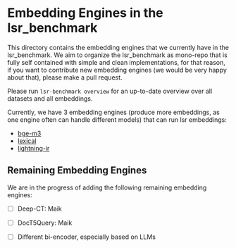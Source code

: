 # Embedding Engines in the lsr_benchmark

This directory contains the embedding engines that we currently have in the lsr_benchmark. We aim to organize the lsr_benchmark as mono-repo that is fully self contained with simple and clean implementations, for that reason, if you want to contribute new embedding engines (we would be very happy about that), please make a pull request.

Please run `lsr-benchmark overview` for an up-to-date overview over all datasets and all embeddings.

Currently, we have 3 embedding engines (produce more embeddings, as one engine often can handle different models) that can run lsr embeddings:

- [bge-m3](bge-m3)
- [lexical](lexical)
- [lightning-ir](lightning-ir)

## Remaining Embedding Engines

We are in the progress of adding the following remaining embedding engines:

- [ ] Deep-CT: Maik
- [ ] DocT5Query: Maik
- [ ] Different bi-encoder, especially based on LLMs

